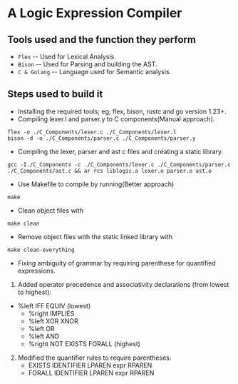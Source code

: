 # A Logic Expression Compiler

## Tools used and the function they perform

- `Flex` -- Used for Lexical Analysis.
- `Bison` -- Used for Parsing and building the AST.
- `C & Golang` -- Language used for Semantic analysis.

## Steps used to build it

- Installing the required tools; eg; flex, bison, rustc and go version 1.23+.
- Compiling lexer.l and parser.y to C components(Manual approach).

```
flex -o ./C_Components/lexer.c ./C_Components/lexer.l
bison -d -o ./C_Components/parser.c ./C_Components/parser.y
```

- Compiling the lexer, parser and ast c files and creating a static library.

```
gcc -I./C_Components -c ./C_Components/lexer.c ./C_Components/parser.c ./C_Components/ast.c && ar rcs liblogic.a lexer.o parser.o ast.o
```

- Use Makefile to compile by running(Better approach)

```
make
```

- Clean object files with

```
make clean
```

- Remove object files with the static linked library with

```
make clean-everything
```

- Fixing ambiguity of grammar by requiring parenthese for quantified expressions.

1. Added operator precedence and associativity declarations (from lowest to highest):

- %left IFF EQUIV (lowest)
  - %right IMPLIES
  - %left XOR XNOR
  - %left OR
  - %left AND
  - %right NOT EXISTS FORALL (highest)

2. Modified the quantifier rules to require parentheses:
   - EXISTS IDENTIFIER LPAREN expr RPAREN
   - FORALL IDENTIFIER LPAREN expr RPAREN
